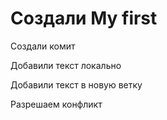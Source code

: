 # Создали My first

Создали комит

Добавили текст локально

Добавили текст в новую ветку 

Разрешаем конфликт
